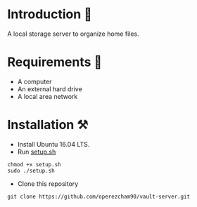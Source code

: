# Introduction 📖
A local storage server to organize home files.

# Requirements 📃
* A computer
* An external hard drive
* A local area network

# Installation ⚒
* Install Ubuntu 16.04 LTS.
* Run [setup.sh](https://github.com/operezcham90/vault-server/blob/master/setup.sh)
```
chmod +x setup.sh
sudo ./setup.sh
```
* Clone this repository
```
git clone https://github.com/operezcham90/vault-server.git
```